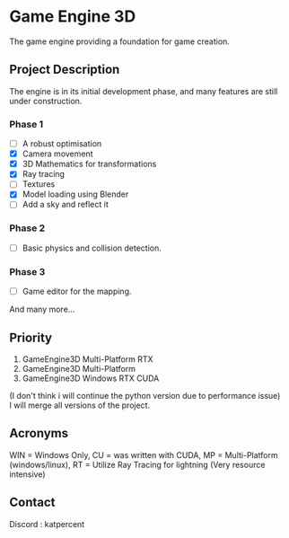 # Game Engine 3D

The game engine providing a foundation for game creation.

## Project Description

The engine is in its initial development phase, and many features are still under construction.

### Phase 1
- [ ] A robust optimisation
- [X] Camera movement
- [X] 3D Mathematics for transformations
- [X] Ray tracing
- [ ] Textures
- [X] Model loading using Blender
- [ ] Add a sky and reflect it

### Phase 2
- [ ] Basic physics and collision detection.

### Phase 3
- [ ] Game editor for the mapping.

And many more...

## Priority

1. GameEngine3D Multi-Platform RTX
2. GameEngine3D Multi-Platform
3. GameEngine3D Windows RTX CUDA

(I don't think i will continue the python version due to performance issue)  
I will merge all versions of the project.

## Acronyms

WIN = Windows Only,
CU = was written with CUDA,
MP = Multi-Platform (windows/linux),
RT = Utilize Ray Tracing for lightning (Very resource intensive)

## Contact

Discord : katpercent
